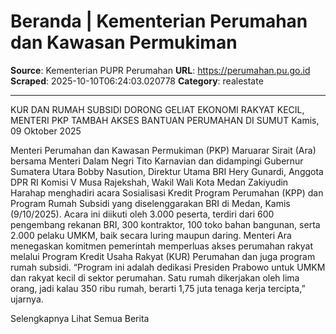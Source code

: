 # Beranda | Kementerian Perumahan dan Kawasan Permukiman

**Source**: Kementerian PUPR Perumahan
**URL**: https://perumahan.pu.go.id
**Scraped**: 2025-10-10T06:24:03.020778
**Category**: realestate

---

KUR DAN RUMAH SUBSIDI DORONG GELIAT EKONOMI RAKYAT KECIL, MENTERI PKP TAMBAH AKSES BANTUAN PERUMAHAN DI SUMUT
Kamis, 09 Oktober 2025

Menteri Perumahan dan Kawasan Permukiman (PKP) Maruarar Sirait (Ara) bersama Menteri Dalam Negri Tito Karnavian dan didampingi Gubernur Sumatera Utara Bobby Nasution, Direktur Utama BRI Hery Gunardi, Anggota DPR RI Komisi V Musa Rajekshah, Wakil Wali Kota Medan Zakiyudin Harahap menghadiri acara Sosialisasi Kredit Program Perumahan (KPP) dan Program Rumah Subsidi yang diselenggarakan BRI di Medan, Kamis (9/10/2025). Acara ini diikuti oleh 3.000 peserta, terdiri dari 600 pengembang rekanan BRI, 300 kontraktor, 100 toko bahan bangunan, serta 2.000 pelaku UMKM, baik secara luring maupun daring. Menteri Ara menegaskan komitmen pemerintah memperluas akses perumahan rakyat melalui Program Kredit Usaha Rakyat (KUR) Perumahan dan juga program rumah subsidi. “Program ini adalah dedikasi Presiden Prabowo untuk UMKM dan rakyat kecil di sektor perumahan. Satu rumah dikerjakan oleh lima orang, jadi kalau 350 ribu rumah, berarti 1,75 juta tenaga kerja tercipta,” ujarnya.

 Selengkapnya
Lihat Semua Berita
